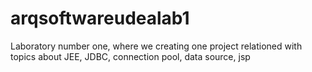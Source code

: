 # arqsoftwareudealab1
Laboratory number one, where we creating one project relationed with topics about JEE, JDBC, connection pool, data source, jsp
